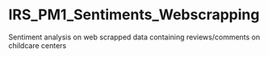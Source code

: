 # IRS_PM1_Sentiments_Webscrapping
Sentiment analysis on web scrapped data containing reviews/comments on childcare centers
